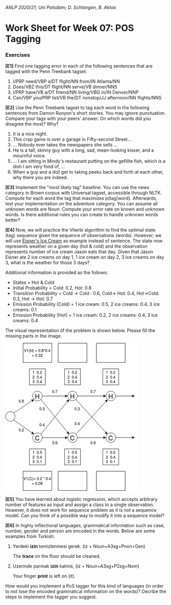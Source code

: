 *ANLP 2020/21; Uni Potsdam; D. Schlangen, B. Aktas*

# Work Sheet for Week 07: POS Tagging


### Exercises
**[E1]** Find one tagging error in each of the following sentences that are tagged with the Penn Treebank tagset:

1. I/PRP need/VBP a/DT flight/NN from/IN Atlanta/NN
2. Does/VBZ this/DT flight/NN serve/VB dinner/NNS
3. I/PRP have/VB a/DT friend/NN living/VBG in/IN Denver/NNP
4. Can/VBP you/PRP list/VB the/DT nonstop/JJ afternoon/NN flights/NNS

**[E2]** Use the Penn Treebank tagset to tag each word in the following sentences from Damon Runyon's short stories. You may ignore punctuation. Compare your tags with your peers' answer. On which words did you disagree the most? Why?

1. It is a nice night.
2. This crap game is over a garage in Fifty-second Street...
3. ... Nobody ever takes the newspapers she sells ...
4. He is a tall, skinny guy with a long, sad, mean-looking kisser, and a mournful voice.
5. ... I am sitting in Mindy's restaurant putting on the gefillte fish, which is a dish I am very fond of, ...
6. When a guy and a doll get to taking peeks back and forth at each other, why there you are indeed.

**[E3]** Implement the "most likely tag" baseline. You can use the news category in Brown corpus with Universal tagset, accessible through NLTK. Compute for each word the tag that maximizes p(tag|word). Afterwards, test your implementation on the adventure category. You can assume all unknown words are Noun. Compute your error rate on known and unknown words. Is there additional rules you can create to handle unknown words better?

**[E4]** Now, we will practice the Viterbi algorithm to find the optimal state (tag) sequence given the sequence of observations (words). However, we will use [Eisner's Ice Cream](https://www.cs.jhu.edu/~jason/465/PowerPoint/lect24-hmm.xls) as example instead of sentence. The state now represents weather on a given day (hot & cold) and the observation represents number of ice cream Jason eats that day. Given that Jason Eisner ate 2 ice creams on day 1, 1 ice cream on day 2, 3 ice creams on day 3, what is the weather for those 3 days? 

Additional information is provided as the follows:

* States = Hot & Cold
* Initial Probability = Cold: 0.2, Hot: 0.8
* Transition Probability = Cold -> Cold : 0.6, Cold-> Hot: 0.4, Hot->Cold: 0.3, Hot -> Hot: 0.7
* Emission Probability (Cold) = 1 ice cream: 0.5, 2 ice creams: 0.4, 3 ice creams: 0.1
* Emission Probability (Hot) = 1 ice cream: 0.2, 2 ice creams: 0.4, 3 ice creams: 0.4

The visual representation of the problem is shown below. Please fill the missing parts in the image.

![alt text](ice_cream.jpg)


**[E5]** You have learned about logistic regression, which accepts arbitrary number of features as input and assign a class to a single observation. However, it does not work for sequence problem as it is not a sequence model. Can you think of a possible way to modify it into a sequence model? 

**[E6]** In highly inflectional languages, grammatical information such as case, number, gender and person are encoded in the words. 
Below are some examples from Turkish:

1. Yerdeki **izin** temizlenmesi gerek. (iz + Noun+A3sg+Pnon+Gen)

   The **trace** on the floor should be cleaned.
  
2. Uzerinde parmak **izin** kalmis¸ (iz + Noun+A3sg+P2sg+Nom)

   Your finger **print** is left on (it).
   
How would you implement a PoS tagger for this kind of languages (in order to not lose the encoded grammatical information on the words)? Decribe the steps to implement the tagger you suggest.

